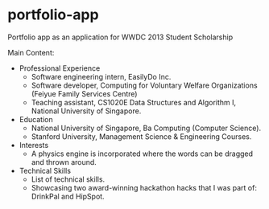 portfolio-app
=============

Portfolio app as an application for WWDC 2013 Student Scholarship

Main Content:

- Professional Experience
  - Software engineering intern, EasilyDo Inc.
  - Software developer, Computing for Voluntary Welfare Organizations (Feiyue Family Services Centre)
  - Teaching assistant, CS1020E Data Structures and Algorithm I, National University of Singapore.
- Education
  - National University of Singapore, Ba Computing (Computer Science).
  - Stanford University, Management Science & Engineering Courses.
- Interests
  - A physics engine is incorporated where the words can be dragged and thrown around.
- Technical Skills
  - List of technical skills.  
  - Showcasing two award-winning hackathon hacks that I was part of: DrinkPal and HipSpot.
